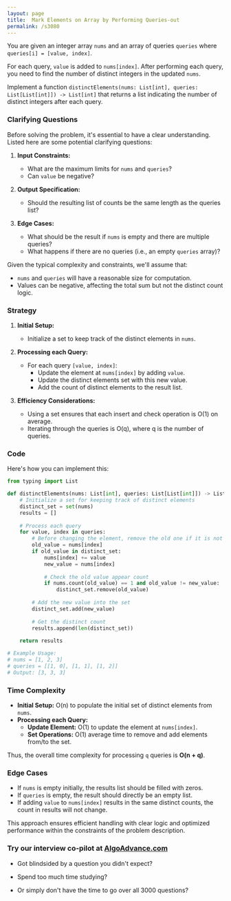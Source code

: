 ```yaml
---
layout: page
title:  Mark Elements on Array by Performing Queries-out
permalink: /s3080
---
```


You are given an integer array `nums` and an array of queries `queries` where `queries[i] = [value, index]`.

For each query, `value` is added to `nums[index]`. After performing each query, you need to find the number of distinct integers in the updated `nums`.

Implement a function `distinctElements(nums: List[int], queries: List[List[int]]) -> List[int]` that returns a list indicating the number of distinct integers after each query.


### Clarifying Questions

Before solving the problem, it's essential to have a clear understanding. Listed here are some potential clarifying questions:

1. **Input Constraints:**
   - What are the maximum limits for `nums` and `queries`?
   - Can `value` be negative?

2. **Output Specification:**
   - Should the resulting list of counts be the same length as the queries list?

3. **Edge Cases:**
   - What should be the result if `nums` is empty and there are multiple queries?
   - What happens if there are no queries (i.e., an empty `queries` array)?

Given the typical complexity and constraints, we'll assume that:
- `nums` and `queries` will have a reasonable size for computation.
- Values can be negative, affecting the total sum but not the distinct count logic.

### Strategy

1. **Initial Setup:**
   - Initialize a set to keep track of the distinct elements in `nums`.

2. **Processing each Query:**
   - For each query `[value, index]`:
     - Update the element at `nums[index]` by adding `value`.
     - Update the distinct elements set with this new value.
     - Add the count of distinct elements to the result list.

3. **Efficiency Considerations:**
   - Using a set ensures that each insert and check operation is O(1) on average.
   - Iterating through the queries is O(q), where q is the number of queries.

### Code

Here's how you can implement this:

```python
from typing import List

def distinctElements(nums: List[int], queries: List[List[int]]) -> List[int]:
    # Initialize a set for keeping track of distinct elements
    distinct_set = set(nums)
    results = []
    
    # Process each query
    for value, index in queries:
        # Before changing the element, remove the old one if it is not duplicated
        old_value = nums[index]
        if old_value in distinct_set:
            nums[index] += value
            new_value = nums[index]
            
            # Check the old value appear count
            if nums.count(old_value) == 1 and old_value != new_value:
                distinct_set.remove(old_value)
        
        # Add the new value into the set
        distinct_set.add(new_value)
        
        # Get the distinct count
        results.append(len(distinct_set))
    
    return results

# Example Usage:
# nums = [1, 2, 3]
# queries = [[1, 0], [1, 1], [1, 2]]
# Output: [3, 3, 3]
```

### Time Complexity

- **Initial Setup:** O(n) to populate the initial set of distinct elements from `nums`.
- **Processing each Query:**
  - **Update Element:** O(1) to update the element at `nums[index]`.
  - **Set Operations:** O(1) average time to remove and add elements from/to the set.

Thus, the overall time complexity for processing `q` queries is **O(n + q)**.

### Edge Cases

- If `nums` is empty initially, the results list should be filled with zeros.
- If `queries` is empty, the result should directly be an empty list.
- If adding `value` to `nums[index]` results in the same distinct counts, the count in results will not change.

This approach ensures efficient handling with clear logic and optimized performance within the constraints of the problem description.


### Try our interview co-pilot at [AlgoAdvance.com](https://algoAdvance.com)

- Got blindsided by a question you didn't expect?

- Spend too much time studying?

- Or simply don't have the time to go over all 3000 questions?

